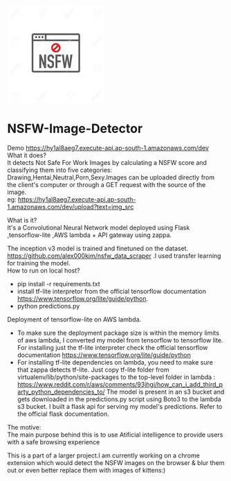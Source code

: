 ![](nsfw.jpeg)
# NSFW-Image-Detector
Demo https://hy1al8aeg7.execute-api.ap-south-1.amazonaws.com/dev   
 What it does?  
It detects Not Safe For Work Images by calculating a NSFW score and classifying them into five categories:     Drawing,Hentai,Neutral,Porn,Sexy.Images can be uploaded directly from the client's computer or through a GET request with the source of the image.    
eg: https://hy1al8aeg7.execute-api.ap-south-1.amazonaws.com/dev/upload?text=img_src

What is it?  
It's a Convolutional Neural Network model deployed using Flask ,tensorflow-lite ,AWS lambda + API gateway using zappa.

The inception v3 model is trained and finetuned on the dataset. https://github.com/alex000kim/nsfw_data_scraper .I used transfer learning for training the model.   
How to run on local host?         
* pip install -r requirements.txt
* install tf-lite interpretor from the official tensorflow documentation https://www.tensorflow.org/lite/guide/python.    
* python predictions.py

Deployment of tensorflow-lite on AWS lambda.
* To make sure the deployment package size is within the memory limits of aws lambda, I converted my model from tensorflow to tensorflow lite. For installing just the tf-lite interpreter check the official tensorflow documentation https://www.tensorflow.org/lite/guide/python  
* For installing tf-lite dependencies on lambda, you need to make sure that zappa detects tf-lite. Just copy tf-lite folder from virtualenv/lib/python/site-packages to the top-level folder in lambda : https://www.reddit.com/r/aws/comments/93jhgi/how_can_i_add_third_party_python_dependencies_to/
The model is present in an s3 bucket and gets downloaded in the predictions.py script using Boto3 to the lambda s3 bucket.
I built a flask api for serving my model's predictions. Refer to the official flask documentation. 


The motive:  
The main purpose behind this is to use Atificial intelligence to provide users with a safe browsing experience  

This is a part of a larger project.I am currently working on a chrome extension which would detect the NSFW images on the browser & blur them out or even better replace them with images of kittens:)
 
  
  
  
